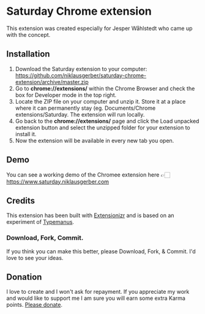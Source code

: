 # Saturday Chrome extension

This extension was created especially for Jesper Wåhlstedt who came up with the concept.

## Installation

1. Download the Saturday extension to your computer: https://github.com/niklausgerber/saturday-chrome-extension/archive/master.zip 
2. Go to **chrome://extensions/** within the Chrome Browser and check the box for Developer mode in the top right.
3. Locate the ZIP file on your computer and unzip it. Store it at a place where it can permanently stay (eg. Documents/Chrome extensions/Saturday. The extension will run locally.
4. Go back to the **chrome://extensions/** page and click the Load unpacked extension button and select the unzipped folder for your extension to install it.
5. Now the extension will be available in every new tab you open.

## Demo

You can see a working demo of the Chromee extension here 👉🏻 https://www.saturday.niklausgerber.com

## Credits
This extension has been built with <a href="https://extensionizr.com" title="Extensionizr" target="_blank">Extensionizr</a> and is based on an experiment of <a href="https://github.com/Mamboleoo/DecorativeBackgrounds/" title="Decorative Backgrounds" target="_blank">Typemanus</a>.

### Download, Fork, Commit.
If you think you can make this better, please Download, Fork, & Commit. I'd love to see your ideas.

## Donation
I love to create and I won't ask for repayment. If you appreciate my work and would like to support me I am sure you will earn some extra Karma points. <a href="https://www.paypal.me/NiklausGerber" target="_blank" title="Please donate">Please donate</a>.